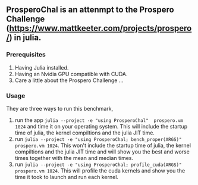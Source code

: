 ## ProsperoChal is an attenmpt to the Prospero Challenge (https://www.mattkeeter.com/projects/prospero/) in julia.

### Prerequisites
1. Having Julia installed.
2. Having an Nvidia GPU compatible with CUDA.
3. Care a little about the Prospero Challenge ...

### Usage

They are three ways to run this benchmark, 
1. run the app `julia --project -e "using ProsperoChal"  prospero.vm 1024` and time it on your operating system. This will include the startup time of julia, the kernel compiltions and the julia JIT time.
2. run `julia --project -e "using ProsperoChal; bench_proper(ARGS)"  prospero.vm 1024`. This won't include the startup time of julia, the kernel compiltions and the julia JIT time and will show you the best and worse times together with the mean and median times.
3. run `julia --project -e "using ProsperoChal; profile_cuda(ARGS)"  prospero.vm 1024`. This will profile the cuda kernels and show you the time it took to launch and run each kernel.